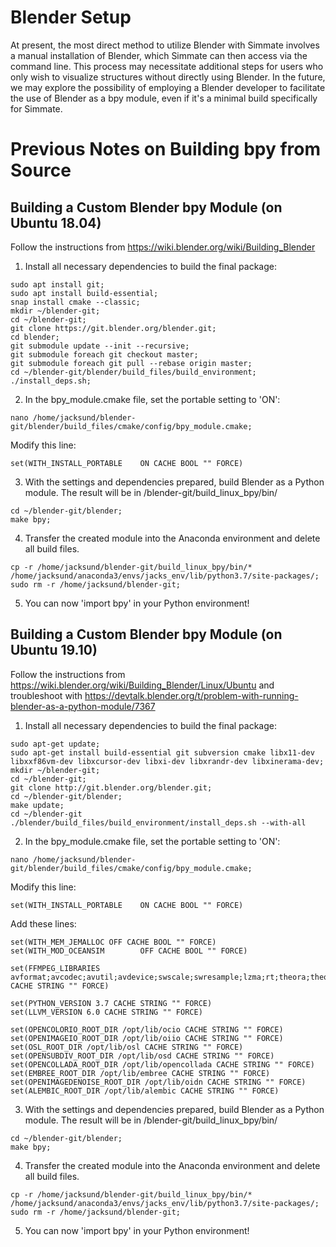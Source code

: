 # Blender Setup

At present, the most direct method to utilize Blender with Simmate involves a manual installation of Blender, which Simmate can then access via the command line. This process may necessitate additional steps for users who only wish to visualize structures without directly using Blender. In the future, we may explore the possibility of employing a Blender developer to facilitate the use of Blender as a bpy module, even if it's a minimal build specifically for Simmate.

# Previous Notes on Building bpy from Source

## Building a Custom Blender bpy Module (on Ubuntu 18.04)
Follow the instructions from https://wiki.blender.org/wiki/Building_Blender
1. Install all necessary dependencies to build the final package:
```
sudo apt install git;
sudo apt install build-essential;
snap install cmake --classic;
mkdir ~/blender-git;
cd ~/blender-git;
git clone https://git.blender.org/blender.git;
cd blender;
git submodule update --init --recursive;
git submodule foreach git checkout master;
git submodule foreach git pull --rebase origin master;
cd ~/blender-git/blender/build_files/build_environment;
./install_deps.sh;
```
2. In the bpy_module.cmake file, set the portable setting to 'ON':
```
nano /home/jacksund/blender-git/blender/build_files/cmake/config/bpy_module.cmake;
```
Modify this line:
```
set(WITH_INSTALL_PORTABLE    ON CACHE BOOL "" FORCE)
```
3. With the settings and dependencies prepared, build Blender as a Python module. The result will be in /blender-git/build_linux_bpy/bin/
```
cd ~/blender-git/blender;
make bpy;
```
4. Transfer the created module into the Anaconda environment and delete all build files.
```
cp -r /home/jacksund/blender-git/build_linux_bpy/bin/* /home/jacksund/anaconda3/envs/jacks_env/lib/python3.7/site-packages/;
sudo rm -r /home/jacksund/blender-git;
```
5. You can now 'import bpy' in your Python environment! 

## Building a Custom Blender bpy Module (on Ubuntu 19.10)
Follow the instructions from https://wiki.blender.org/wiki/Building_Blender/Linux/Ubuntu and troubleshoot with https://devtalk.blender.org/t/problem-with-running-blender-as-a-python-module/7367
1. Install all necessary dependencies to build the final package:
```
sudo apt-get update;
sudo apt-get install build-essential git subversion cmake libx11-dev libxxf86vm-dev libxcursor-dev libxi-dev libxrandr-dev libxinerama-dev;
mkdir ~/blender-git;
cd ~/blender-git;
git clone http://git.blender.org/blender.git;
cd ~/blender-git/blender;
make update;
cd ~/blender-git
./blender/build_files/build_environment/install_deps.sh --with-all
```
2. In the bpy_module.cmake file, set the portable setting to 'ON':
```
nano /home/jacksund/blender-git/blender/build_files/cmake/config/bpy_module.cmake;
```
Modify this line:
```
set(WITH_INSTALL_PORTABLE    ON CACHE BOOL "" FORCE)
```
Add these lines: 
```
set(WITH_MEM_JEMALLOC OFF CACHE BOOL "" FORCE)
set(WITH_MOD_OCEANSIM        OFF CACHE BOOL "" FORCE)

set(FFMPEG_LIBRARIES avformat;avcodec;avutil;avdevice;swscale;swresample;lzma;rt;theora;theoradec;theoraenc;vorbis;vorbisenc;vorbisfile;ogg;xvidcore;vpx;opus;mp3lame;x264;openjp2 CACHE STRING "" FORCE)

set(PYTHON_VERSION 3.7 CACHE STRING "" FORCE)
set(LLVM_VERSION 6.0 CACHE STRING "" FORCE)

set(OPENCOLORIO_ROOT_DIR /opt/lib/ocio CACHE STRING "" FORCE)
set(OPENIMAGEIO_ROOT_DIR /opt/lib/oiio CACHE STRING "" FORCE)
set(OSL_ROOT_DIR /opt/lib/osl CACHE STRING "" FORCE)
set(OPENSUBDIV_ROOT_DIR /opt/lib/osd CACHE STRING "" FORCE)
set(OPENCOLLADA_ROOT_DIR /opt/lib/opencollada CACHE STRING "" FORCE)
set(EMBREE_ROOT_DIR /opt/lib/embree CACHE STRING "" FORCE)
set(OPENIMAGEDENOISE_ROOT_DIR /opt/lib/oidn CACHE STRING "" FORCE)
set(ALEMBIC_ROOT_DIR /opt/lib/alembic CACHE STRING "" FORCE)
```
3. With the settings and dependencies prepared, build Blender as a Python module. The result will be in /blender-git/build_linux_bpy/bin/
```
cd ~/blender-git/blender;
make bpy;
```
4. Transfer the created module into the Anaconda environment and delete all build files.
```
cp -r /home/jacksund/blender-git/build_linux_bpy/bin/* /home/jacksund/anaconda3/envs/jacks_env/lib/python3.7/site-packages/;
sudo rm -r /home/jacksund/blender-git;
```
5. You can now 'import bpy' in your Python environment!